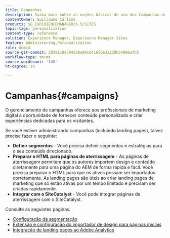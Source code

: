 ```yaml
---
title: Campanhas
description: Saiba mais sobre as noções básicas de uso das Campanhas do Adobe Experience Manager (AEM).
contentOwner: Guillaume Carlino
products: SG_EXPERIENCEMANAGER/6.5/SITES
topic-tags: personalization
content-type: reference
solution: Experience Manager, Experience Manager Sites
feature: Administering,Personalization
role: Admin
source-git-commit: 29391c8e3042a8a04c64165663a228bb4886afb5
workflow-type: tm+mt
source-wordcount: '145'
ht-degree: 1%

---
```


# Campanhas{#campaigns}

O gerenciamento de campanhas oferece aos profissionais de marketing digital a oportunidade de fornecer conteúdo personalizado e criar experiências dedicadas para os visitantes.

Se você estiver administrando campanhas (incluindo landing pages), talvez precise fazer o seguinte:

* **Definir segmentos** - Você precisa definir segmentos e estratégias para o seu conteúdo direcionado.
* **Preparar o HTML para páginas de aterrissagem** - As páginas de aterrissagem permitem que os autores importem design e conteúdo diretamente para uma página do AEM de forma rápida e fácil. Você precisa preparar o HTML para que os ativos possam ser importados corretamente. As landing pages são úteis ao criar landing pages de marketing que só estão ativas por um tempo limitado e precisam ser criadas rapidamente.
* **Integrar com o SiteCatalyst** - Você pode integrar páginas de aterrissagem com o SiteCatalyst.

Consulte as seguintes páginas:

* [Configuração da segmentação](/help/sites-administering/campaign-segmentation.md)
* [Extensão e configuração do importador de design para páginas iniciais](/help/sites-administering/extending-the-design-importer-for-landingpages.md)
* [Integração de landing pages ao Adobe Analytics](/help/sites-administering/integrating-landing-pages-with-adobe-analytics.md)
